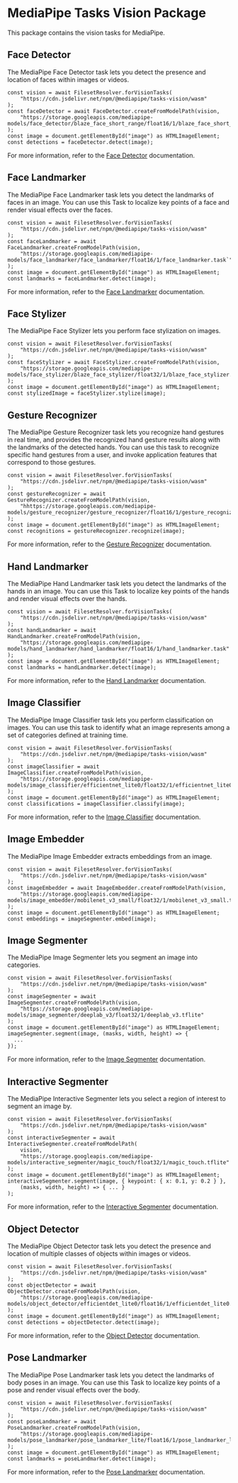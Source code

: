 # MediaPipe Tasks Vision Package

This package contains the vision tasks for MediaPipe.

## Face Detector

The MediaPipe Face Detector task lets you detect the presence and location of
faces within images or videos.

```
const vision = await FilesetResolver.forVisionTasks(
    "https://cdn.jsdelivr.net/npm/@mediapipe/tasks-vision/wasm"
);
const faceDetector = await FaceDetector.createFromModelPath(vision,
    "https://storage.googleapis.com/mediapipe-models/face_detector/blaze_face_short_range/float16/1/blaze_face_short_range.tflite"
);
const image = document.getElementById("image") as HTMLImageElement;
const detections = faceDetector.detect(image);
```

For more information, refer to the [Face Detector](https://developers.google.com/mediapipe/solutions/vision/face_detector/web_js) documentation.

## Face Landmarker

The MediaPipe Face Landmarker task lets you detect the landmarks of faces in
an image. You can use this Task to localize key points of a face and render
visual effects over the faces.

```
const vision = await FilesetResolver.forVisionTasks(
    "https://cdn.jsdelivr.net/npm/@mediapipe/tasks-vision/wasm"
);
const faceLandmarker = await FaceLandmarker.createFromModelPath(vision,
    "https://storage.googleapis.com/mediapipe-models/face_landmarker/face_landmarker/float16/1/face_landmarker.task`"
);
const image = document.getElementById("image") as HTMLImageElement;
const landmarks = faceLandmarker.detect(image);
```

For more information, refer to the [Face Landmarker](https://developers.google.com/mediapipe/solutions/vision/face_landmarker/web_js) documentation.

## Face Stylizer

The MediaPipe Face Stylizer lets you perform face stylization on images.

```
const vision = await FilesetResolver.forVisionTasks(
    "https://cdn.jsdelivr.net/npm/@mediapipe/tasks-vision/wasm"
);
const faceStylizer = await FaceStylizer.createFromModelPath(vision,
    "https://storage.googleapis.com/mediapipe-models/face_stylizer/blaze_face_stylizer/float32/1/blaze_face_stylizer.task"
);
const image = document.getElementById("image") as HTMLImageElement;
const stylizedImage = faceStylizer.stylize(image);
```

## Gesture Recognizer

The MediaPipe Gesture Recognizer task lets you recognize hand gestures in real
time, and provides the recognized hand gesture results along with the landmarks
of the detected hands. You can use this task to recognize specific hand gestures
from a user, and invoke application features that correspond to those gestures.

```
const vision = await FilesetResolver.forVisionTasks(
    "https://cdn.jsdelivr.net/npm/@mediapipe/tasks-vision/wasm"
);
const gestureRecognizer = await GestureRecognizer.createFromModelPath(vision,
    "hhttps://storage.googleapis.com/mediapipe-models/gesture_recognizer/gesture_recognizer/float16/1/gesture_recognizer.task"
);
const image = document.getElementById("image") as HTMLImageElement;
const recognitions = gestureRecognizer.recognize(image);
```

For more information, refer to the [Gesture Recognizer](https://developers.google.com/mediapipe/solutions/vision/gesture_recognizer/web_js) documentation.

## Hand Landmarker

The MediaPipe Hand Landmarker task lets you detect the landmarks of the hands in
an image. You can use this Task to localize key points of the hands and render
visual effects over the hands.

```
const vision = await FilesetResolver.forVisionTasks(
    "https://cdn.jsdelivr.net/npm/@mediapipe/tasks-vision/wasm"
);
const handLandmarker = await HandLandmarker.createFromModelPath(vision,
    "https://storage.googleapis.com/mediapipe-models/hand_landmarker/hand_landmarker/float16/1/hand_landmarker.task"
);
const image = document.getElementById("image") as HTMLImageElement;
const landmarks = handLandmarker.detect(image);
```

For more information, refer to the [Hand Landmarker](https://developers.google.com/mediapipe/solutions/vision/hand_landmarker/web_js) documentation.

## Image Classifier

The MediaPipe Image Classifier task lets you perform classification on images.
You can use this task to identify what an image represents among a set of
categories defined at training time.

```
const vision = await FilesetResolver.forVisionTasks(
    "https://cdn.jsdelivr.net/npm/@mediapipe/tasks-vision/wasm"
);
const imageClassifier = await ImageClassifier.createFromModelPath(vision,
    "https://storage.googleapis.com/mediapipe-models/image_classifier/efficientnet_lite0/float32/1/efficientnet_lite0.tflite"
);
const image = document.getElementById("image") as HTMLImageElement;
const classifications = imageClassifier.classify(image);
```

For more information, refer to the [Image Classifier](https://developers.google.com/mediapipe/solutions/vision/image_classifier/web_js) documentation.

## Image Embedder

The MediaPipe Image Embedder extracts embeddings from an image.

```
const vision = await FilesetResolver.forVisionTasks(
    "https://cdn.jsdelivr.net/npm/@mediapipe/tasks-vision/wasm"
);
const imageEmbedder = await ImageEmbedder.createFromModelPath(vision,
    "https://storage.googleapis.com/mediapipe-models/image_embedder/mobilenet_v3_small/float32/1/mobilenet_v3_small.tflite"
);
const image = document.getElementById("image") as HTMLImageElement;
const embeddings = imageSegmenter.embed(image);
```

## Image Segmenter

The MediaPipe Image Segmenter lets you segment an image into categories.

```
const vision = await FilesetResolver.forVisionTasks(
    "https://cdn.jsdelivr.net/npm/@mediapipe/tasks-vision/wasm"
);
const imageSegmenter = await ImageSegmenter.createFromModelPath(vision,
    "https://storage.googleapis.com/mediapipe-models/image_segmenter/deeplab_v3/float32/1/deeplab_v3.tflite"
);
const image = document.getElementById("image") as HTMLImageElement;
imageSegmenter.segment(image, (masks, width, height) => {
  ...
});
```

For more information, refer to the [Image Segmenter](https://developers.google.com/mediapipe/solutions/vision/image_segmenter/web_js) documentation.

## Interactive Segmenter

The MediaPipe Interactive Segmenter lets you select a region of interest to
segment an image by.

```
const vision = await FilesetResolver.forVisionTasks(
    "https://cdn.jsdelivr.net/npm/@mediapipe/tasks-vision/wasm"
);
const interactiveSegmenter = await InteractiveSegmenter.createFromModelPath(
    vision,
    "https://storage.googleapis.com/mediapipe-models/interactive_segmenter/magic_touch/float32/1/magic_touch.tflite"
);
const image = document.getElementById("image") as HTMLImageElement;
interactiveSegmenter.segment(image, { keypoint: { x: 0.1, y: 0.2 } },
    (masks, width, height) => { ... }
);
```

For more information, refer to the [Interactive Segmenter](https://developers.google.com/mediapipe/solutions/vision/interactive_segmenter/web_js) documentation.

## Object Detector

The MediaPipe Object Detector task lets you detect the presence and location of
multiple classes of objects within images or videos.

```
const vision = await FilesetResolver.forVisionTasks(
    "https://cdn.jsdelivr.net/npm/@mediapipe/tasks-vision/wasm"
);
const objectDetector = await ObjectDetector.createFromModelPath(vision,
    "https://storage.googleapis.com/mediapipe-models/object_detector/efficientdet_lite0/float16/1/efficientdet_lite0.tflite"
);
const image = document.getElementById("image") as HTMLImageElement;
const detections = objectDetector.detect(image);
```

For more information, refer to the [Object Detector](https://developers.google.com/mediapipe/solutions/vision/object_detector/web_js) documentation.

## Pose Landmarker

The MediaPipe Pose Landmarker task lets you detect the landmarks of body poses
in an image. You can use this Task to localize key points of a pose and render
visual effects over the body.

```
const vision = await FilesetResolver.forVisionTasks(
    "https://cdn.jsdelivr.net/npm/@mediapipe/tasks-vision/wasm"
);
const poseLandmarker = await PoseLandmarker.createFromModelPath(vision,
    "https://storage.googleapis.com/mediapipe-models/pose_landmarker/pose_landmarker_lite/float16/1/pose_landmarker_lite.task
);
const image = document.getElementById("image") as HTMLImageElement;
const landmarks = poseLandmarker.detect(image);
```

For more information, refer to the [Pose Landmarker](https://developers.google.com/mediapipe/solutions/vision/pose_landmarker/web_js) documentation.
